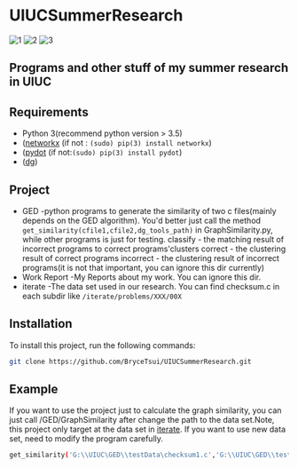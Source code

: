 # UIUCSummerResearch
![1](https://img.shields.io/github/issues/BryceTsui/UIUCSummerResearch) ![2](https://img.shields.io/github/forks/BryceTsui/UIUCSummerResearch) ![3](https://img.shields.io/github/stars/BryceTsui/UIUCSummerResearch)

## Programs and other stuff of my summer research in UIUC

## Requirements
 * Python 3(recommend python version > 3.5)
 * ([networkx](https://github.com/networkx/networkx) (if not : `(sudo) pip(3) install networkx`)
 * ([pydot](https://github.com/pydot/pydot) (if not:`(sudo) pip(3) install pydot`)
 * ([dg](https://github.com/mchalupa/dg))
 
 ## Project
 * GED -python programs to generate the similarity of two c files(mainly depends on the GED algorithm). You'd better just call the method ```get_similarity(cfile1,cfile2,dg_tools_path)``` in GraphSimilarity.py, while other programs is just for testing. 
  classify - the matching result of incorrect programs to correct programs'clusters
  correct - the clustering result of correct programs
  incorrect - the clustering result of incorrect programs(it is not that important, you can ignore this dir currently)
 * Work Report -My Reports about my work. You can ignore this dir. 
 * iterate -The data set used in our research. You can find checksum.c in each subdir like ```/iterate/problems/XXX/00X```
 
 
 
## Installation

To install this project, run the following commands:
```bash
git clone https://github.com/BryceTsui/UIUCSummerResearch.git
```

## Example
If you want to use the project just to calculate the graph similarity, you can just call /GED/GraphSimilarity after change the path to the data set.Note, this project only target at the data set in [iterate](https://github.com/BryceTsui/UIUCSummerResearch/tree/master/iterate). If you want to use new data set,  need to modify the program carefully. 

```bash
get_similarity('G:\\UIUC\GED\\testData\checksum1.c','G:\\UIUC\GED\\testData\checksum2.c','G:\\UIUC\DDCD\dg\\build\\tools')
```


